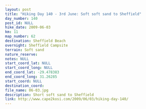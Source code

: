 ```yaml
---
layout: post
title: "Hiking Day 140 - 3rd June: Soft soft sand to Sheffield"
day_number: 140
post_id: NULL
hike_date: 2009-06-03
km: 11
map_number: 62
destination: Sheffield Beach
overnight: Sheffield Campsite
terrain: Soft sand
nature_reserve: 
notes: NULL
start_coord_lat: NULL
start_coord_long: NULL
end_coord_lat: -29.478383
end_coord_long: 31.26285
start_coord: NULL
destination_coord: 
file_name: 06-03.jpg
description: Short soft sand to Sheffield
link: http://www.cape2kosi.com/2009/06/03/hiking-day-140/
---
```

